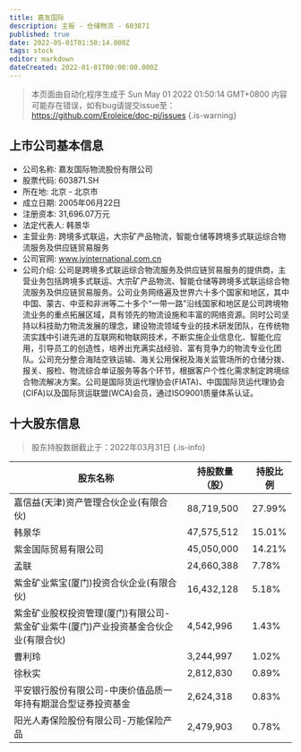 ```yaml
---
title: 嘉友国际
description: 主板 - 仓储物流 - 603871
published: true
date: 2022-05-01T01:50:14.000Z
tags: stock
editor: markdown
dateCreated: 2022-01-01T00:00:00.000Z
---
```


> 本页面由自动化程序生成于 Sun May 01 2022 01:50:14 GMT+0800
> 内容可能存在错误，如有bug请提交issue至：https://github.com/Eroleice/doc-pi/issues
{.is-warning}

## 上市公司基本信息
- 公司名称: 嘉友国际物流股份有限公司
- 股票代码: 603871.SH
- 所在地: 北京 - 北京市
- 成立日期: 2005年06月22日
- 注册资本: 31,696.07万元
- 法定代表人: 韩景华
- 主营业务: 跨境多式联运，大宗矿产品物流，智能仓储等跨境多式联运综合物流服务及供应链贸易服务
- 公司官网: www.jyinternational.com.cn
- 公司介绍: 公司是跨境多式联运综合物流服务及供应链贸易服务的提供商，主营业务包括跨境多式联运、大宗矿产品物流、智能仓储等跨境多式联运综合物流服务及供应链贸易服务。公司业务网络遍及世界六十多个国家和地区，其中中国、蒙古、中亚和非洲等二十多个“一带一路”沿线国家和地区是公司跨境物流业务的重点拓展区域，具有领先的物流设施和丰富的网络资源。同时公司坚持以科技助力物流发展的理念，建设物流领域专业的技术研发团队，在传统物流实践中引进先进的互联网和物联网技术，不断实施企业信息化、智能化应用，引导员工的创造性，培养出充满实战经验、富有竞争力的物流专业化团队。公司充分整合海陆空铁运输、海关公用保税及海关监管场所的仓储分拨、报关、报检、物流综合单证服务等各个环节，根据客户个性化需求制定跨境综合物流解决方案。公司是国际货运代理协会(FIATA)、中国国际货运代理协会(CIFA)以及国际货运联盟(WCA)会员，通过ISO9001质量体系认证。


## 十大股东信息
> 股东持股数据截止于：2022年03月31日
{.is-info}

| 股东名称 | 持股数量（股） | 持股比例 |
| --- | --- | --- |
| 嘉信益(天津)资产管理合伙企业(有限合伙) | 88,719,500 | 27.99% |
| 韩景华 | 47,575,512 | 15.01% |
| 紫金国际贸易有限公司 | 45,050,000 | 14.21% |
| 孟联 | 24,660,388 | 7.78% |
| 紫金矿业紫宝(厦门)投资合伙企业(有限合伙) | 16,432,128 | 5.18% |
| 紫金矿业股权投资管理(厦门)有限公司-紫金矿业紫牛(厦门)产业投资基金合伙企业(有限合伙) | 4,542,996 | 1.43% |
| 曹利玲 | 3,244,997 | 1.02% |
| 徐秋实 | 2,812,830 | 0.89% |
| 平安银行股份有限公司-中庚价值品质一年持有期混合型证券投资基金 | 2,624,318 | 0.83% |
| 阳光人寿保险股份有限公司-万能保险产品 | 2,479,903 | 0.78% |




